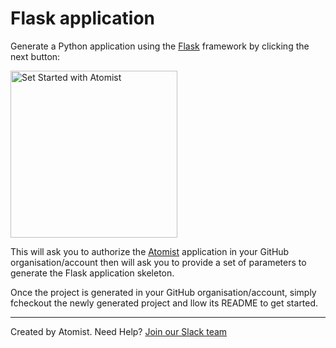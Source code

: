 # Flask application

Generate a Python application using the [Flask](http://flask.pocoo.org/)
framework by clicking the next button:

[<img src="https://images.atomist.com/button/create-project.png" width="267" alt="Set Started with Atomist"/>](https://api.atomist.com/v1/atomize-me/f57c6427-f2de-4cf4-931a-b1221a9cd08a)

This will ask you to authorize the [Atomist](https://www.atomist.com/)
application in your GitHub organisation/account then will ask you to provide
a set of parameters to generate the Flask application skeleton.

Once the project is generated in your GitHub organisation/account, simply
fcheckout the newly generated project and llow its README to get started.

---
Created by Atomist. Need Help? [Join our Slack team](https://join.atomist.com/)